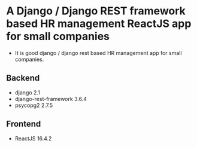 # A Django / Django REST framework based HR management ReactJS app for small companies

- It is good django / django rest based HR management app for small companies.

## Backend
  - django 2.1
  - django-rest-framework 3.6.4
  - psycopg2 2.7.5
  
## Frontend
  - ReactJS 16.4.2 
  




